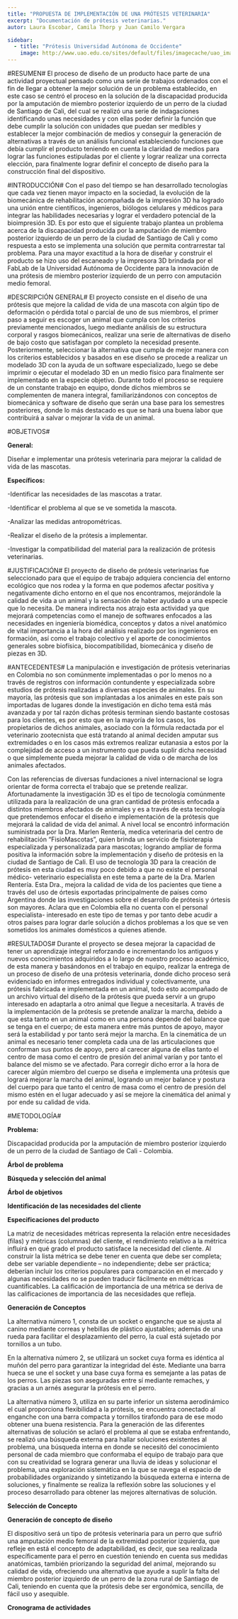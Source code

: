 ```yaml
---
title: "PROPUESTA DE IMPLEMENTACIÓN DE UNA PRÓTESIS VETERINARIA"
excerpt: "Documentación de prótesis veterinarias."
autor: Laura Escobar, Camila Thorp y Juan Camilo Vergara

sidebar:
  - title: "Prótesis Universidad Autónoma de Occidente"
    image: http://www.uao.edu.co/sites/default/files/imagecache/uao_imagen_facultad_pagina/CABEZOTES-INVESTIGACION-GBIO.png
---
```

#RESUMEN#
El proceso de diseño de un producto hace parte de una actividad proyectual pensado como una serie de trabajos ordenados con el fin de llegar a obtener la mejor solución de un problema establecido, en este caso se centró el proceso en la solución de la discapacidad producida por la amputación de miembro posterior izquierdo de un perro de la ciudad de Santiago de Cali, del cual se realizó una serie de indagaciones identificando unas necesidades y con ellas poder definir la función que debe cumplir la solución con unidades que puedan ser medibles y establecer la mejor combinación de medios y conseguir la generación de alternativas a través de un análisis funcional estableciendo funciones que debía cumplir  el producto teniendo en cuenta la claridad de medios para lograr las funciones estipuladas por el cliente y lograr realizar una correcta elección, para finalmente lograr definir el concepto de diseño para la construcción final del dispositivo.

#INTRODUCCIÓN#
Con el paso del tiempo se han desarrollado tecnologías que cada vez tienen mayor impacto en la sociedad, la evolución de la biomecánica de rehabilitación acompañada de la impresión 3D ha logrado una unión entre científicos, ingenieros, biólogos celulares y médicos para integrar las habilidades necesarias y lograr el verdadero potencial de la bioimpresión 3D.
Es por esto que el siguiente trabajo plantea un problema acerca de la discapacidad producida por la amputación de miembro posterior izquierdo de un perro de la ciudad de Santiago de Cali y como respuesta a esto se implementa una solución que permita contrarrestar tal problema. Para una mayor exactitud a la hora de diseñar y construir el producto se hizo uso del escaneado y la impresora 3D brindada por el FabLab de la Universidad Autónoma de Occidente para la innovación de una prótesis de miembro posterior izquierdo de un perro con amputación medio femoral.

#DESCRIPCIÓN GENERAL#
El proyecto consiste en el diseño de una prótesis que mejore la calidad de vida de una mascota con algún tipo de deformación o pérdida total o parcial de uno de sus miembros, el primer paso a seguir es escoger un animal que cumpla con los criterios previamente mencionados, luego mediante análisis de su estructura corporal y rasgos biomecánicos, realizar una serie de alternativas de diseño de bajo costo que satisfagan por completo la necesidad presente.
Posteriormente, seleccionar la alternativa que cumpla de mejor manera con los criterios establecidos y basados en ese diseño se procede a realizar un modelado 3D con la ayuda de un software especializado, luego se debe imprimir o ejecutar el modelado 3D en un medio físico para finalmente ser implementado en la especie objetivo.
Durante todo el proceso se requiere de un constante trabajo en equipo, donde dichos miembros se complementen de manera integral, familiarizándonos con conceptos de biomecánica y software de diseño que serán una base para los semestres posteriores, donde lo más destacado es que se hará una buena labor que contribuirá a salvar o mejorar la vida de un animal.

#OBJETIVOS#

**General:**

Diseñar e implementar una prótesis veterinaria para mejorar la calidad de vida de las mascotas.

**Específicos:**

-Identificar las necesidades de las mascotas a tratar.

-Identificar el problema al que se ve sometida la mascota.

-Analizar las medidas antropométricas.

-Realizar el diseño de la prótesis a implementar.

-Investigar la compatibilidad del material para la realización de prótesis veterinarias.

#JUSTIFICACIÓN#
El proyecto de diseño de prótesis veterinarias fue seleccionado para que el equipo de trabajo adquiera conciencia del entorno ecológico que nos rodea y la forma en que podemos afectar positiva y negativamente dicho entorno en el que nos encontramos, mejorándole la calidad de vida a un animal y la sensación de haber ayudado a una especie que lo necesita. De manera indirecta nos atrajo esta actividad ya que mejorará competencias como el manejo de softwares enfocados a las necesidades en ingeniería biomédica, conceptos y datos a nivel anatómico de vital importancia a la hora del análisis realizado por los ingenieros en formación, así como el trabajo colectivo y el aporte de conocimientos generales sobre biofísica, biocompatibilidad, biomecánica y diseño de piezas en 3D.

#ANTECEDENTES#
La manipulación e investigación de prótesis veterinarias en Colombia no son comúnmente implementadas o por lo menos no a través de registros con información contundente y especializada sobre estudios de prótesis realizadas a diversas especies de animales. 
En su mayoría, las prótesis que son implantadas a los animales en este país son importadas de lugares donde la investigación en dicho tema está más avanzada y por tal razón dichas prótesis terminan siendo bastante costosas para los clientes, es por esto que en la mayoría de los casos, los propietarios de dichos animales, asociado con la fórmula redactada por el veterinario zootecnista que está tratando al animal deciden amputar sus extremidades o en los casos más extremos realizar eutanasia a estos por la complejidad de acceso a un instrumento que pueda suplir dicha necesidad o que simplemente pueda mejorar la calidad de vida o de marcha de los animales afectados.  

Con las referencias de diversas fundaciones a nivel internacional se logra orientar de forma correcta el trabajo que se pretende realizar. Afortunadamente la investigación 3D es el tipo de tecnología comúnmente utilizada para la realización de una gran cantidad de prótesis enfocada a distintos miembros afectados de animales y es a través de esta tecnología que pretendemos enfocar el diseño e implementación de la prótesis que mejorará la calidad de vida del animal.
A nivel local se encontró información suministrada por la Dra. Marlen Rentería, medica veterinaria del centro de rehabilitación “FisioMascotas”, quien brinda un servicio de fisioterapia especializada y personalizada para mascotas; logrando ampliar de forma positiva la información sobre la implementación y diseño de prótesis en la ciudad de Santiago de Cali. El uso de tecnología 3D para la creación de prótesis en esta ciudad es muy poco debido a que no existe el personal médico- veterinario especialista en este tema a parte de la Dra. Marlen Rentería.
Esta Dra., mejora la calidad de vida de los pacientes que tiene a través del uso de órtesis exportadas principalmente de países como Argentina donde las investigaciones sobre el desarrollo de prótesis y órtesis son mayores. Aclara que en Colombia ella no cuenta con el personal especialista- interesado en este tipo de temas y por tanto debe acudir a otros países para lograr darle solución a dichos problemas a los que se ven sometidos los animales domésticos a quienes atiende. 

#RESULTADOS#
Durante el proyecto se desea mejorar la capacidad de tener un aprendizaje integral reforzando e incrementando los antiguos y nuevos conocimientos adquiridos a lo largo de nuestro proceso académico, de esta manera y basándonos en el trabajo en equipo, realizar la entrega de un proceso de diseño de una prótesis veterinaria, donde dicho proceso será evidenciado en informes entregados individual y colectivamente, una prótesis fabricada e implementada en un animal, todo esto acompañado de un archivo virtual del diseño de la prótesis que pueda servir a un grupo interesado en adaptarla a otro animal que llegue a necesitarla.
A través de la implementación de la prótesis se pretende analizar la marcha, debido a que esta tanto en un animal como en una persona depende del balance que se tenga en el cuerpo; de esta manera entre más puntos de apoyo, mayor será la estabilidad y por tanto  será mejor la marcha. En la cinemática de un animal es necesario tener completa cada una de las articulaciones que conforman sus puntos de apoyo, pero al carecer alguna de ellas tanto el centro de masa como el centro de presión del animal varían y por tanto el balance del mismo se ve afectado. Para corregir dicho error a la hora de carecer algún miembro del cuerpo se diseña e implementa una prótesis que logrará mejorar la marcha del animal, logrando un mejor balance y postura del cuerpo para que tanto el centro de masa como el centro de presión del mismo estén en el lugar adecuado y así se mejore la cinemática del animal y por ende su calidad de vida.

#METODOLOGÍA#

**Problema:** 

Discapacidad producida por la amputación de miembro posterior izquierdo de un perro de la ciudad de Santiago de Cali - Colombia.

**Árbol de problema**

**Búsqueda y selección del animal**

**Árbol de objetivos**

**Identificación de las necesidades del cliente**

**Especificaciones del producto**

La matriz de necesidades métricas representa la relación entre necesidades (filas) y métricas (columnas) del cliente, el rendimiento relativo a la métrica influirá en qué grado el producto satisface la necesidad del cliente. Al construir la lista métrica se debe tener en cuenta que debe ser completa; debe ser variable dependiente – no independiente; debe ser práctica; deberían incluir los criterios populares para comparación en el mercado y algunas necesidades no se pueden traducir fácilmente en métricas cuantificables. La calificación de importancia de una métrica se deriva de las calificaciones de importancia de las necesidades que refleja.

**Generación de Conceptos**

La alternativa número 1, consta de un socket o enganche que se ajusta al canino mediante correas y hebillas de plástico ajustables; además de una rueda para facilitar el desplazamiento del perro, la cual está sujetado por tornillos a un tubo.

En la alternativa número 2, se utilizará un socket cuya forma es idéntica al muñón del perro para garantizar la integridad del éste. Mediante una barra hueca se une el socket y una base cuya forma es semejante a las patas de los perros. Las piezas son aseguradas entre sí mediante remaches, y gracias a un arnés asegurar la prótesis en el perro.

La alternativa número 3, utiliza en su parte inferior un sistema aerodinámico el cual proporciona flexibilidad a la prótesis, se encuentra  conectado al enganche con una barra compacta y tornillos tirafondo para de ese modo obtener una buena resistencia.
Para la generación de las diferentes alternativas de solución se aclaró el problema al que se estaba enfrentando, se realizó una búsqueda externa para hallar soluciones existentes al problema, una búsqueda interna en donde se necesitó del conocimiento personal de cada miembro que conformaba el equipo de trabajo para que con su creatividad se lograra generar una lluvia de ideas y solucionar el problema, una exploración sistemática en la que se navega el espacio de probabilidades organizando y sintetizando la búsqueda externa e interna de soluciones, y finalmente se realiza la reflexión sobre las soluciones y el proceso desarrollado para obtener las mejores alternativas de solución. 

**Selección de Concepto**

**Generación de concepto de diseño**

El dispositivo será un tipo de prótesis veterinaria para un perro que sufrió una amputación medio femoral de la extremidad posterior izquierda, que refleje en está el concepto de adaptabilidad, es decir, que sea realizada específicamente para el perro en cuestión teniendo en cuenta sus medidas anatómicas, también priorizando la seguridad del animal, mejorando su calidad de vida, ofreciendo una alternativa que ayude a suplir la falta del miembro posterior izquierdo de un perro de la zona rural de Santiago de Cali, teniendo en cuenta que la prótesis debe ser ergonómica, sencilla, de fácil uso y asequible.

**Cronograma de actividades**
